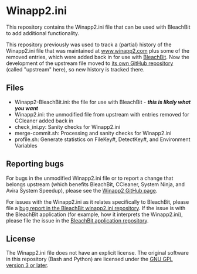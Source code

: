 # Winapp2.ini

This repository contains the Winapp2.ini file that can be used with BleachBit to add additional functionality.

This repository previously was used to track a (partial) history of the Winapp2.ini file that was maintained at www.winapp2.com plus some of the removed entries, which were added back in for use with [BleachBit](https://www.bleachbit.org). Now the development of the upstream file moved to [its own GitHub repository](https://github.com/MoscaDotTo/Winapp2) (called "upstream" here), so new history is tracked there.

## Files

* Winapp2-BleachBit.ini: the file for use with BleachBit - ***this is likely what you want***
* Winapp2.ini: the unmodified file from upstream with entries removed for CCleaner added back in
* check_ini.py: Sanity checks for Winapp2.ini
* merge-commit.sh: Processing and sanity checks for Winapp2.ini
* profile.sh: Generate statistics on FileKey#, DetectKey#, and Environment Variables

## Reporting bugs
For bugs in the unmodified Winapp2.ini file or to report a change that belongs upstream (which benefits BleachBit, CCleaner, System Ninja, and Avira System Speedup), please see the [Winapp2 GitHub page](https://github.com/MoscaDotTo/Winapp2/).

For issues with the Winapp2.ini as it relates specifically to BleachBit, please file a [bug report in the BleachBit winapp2.ini repository](https://github.com/bleachbit/winapp2.ini/issues). If the issue is with the BleachBit application (for example, how it interprets the Winapp2.ini), please file the issue in the [BleachBit application repository](https://github.com/bleachbit/bleachbit/issues).

## License

The Winapp2.ini file does not have an explicit license. The original software in this repository (Bash and Python) are licensed under the [GNU GPL version 3 or later](https://www.gnu.org/copyleft/gpl.html).
